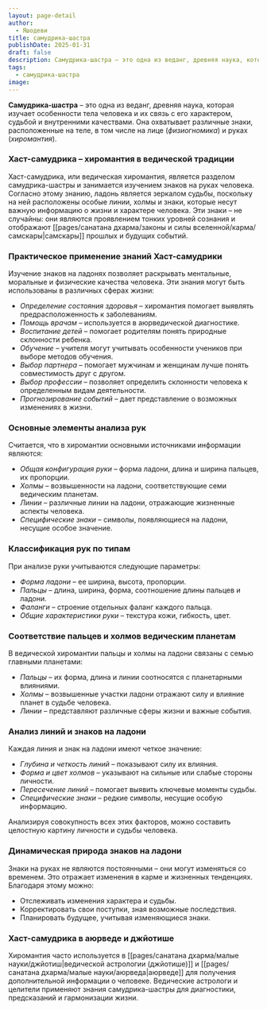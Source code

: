 ```yaml
---
layout: page-detail
author:
  - Яшодеви
title: самудрика-шастра
publishDate: 2025-01-31
draft: false
description: Самудрика-шастра – это одна из веданг, древняя наука, которая изучает особенности тела человека и их связь с его характером, судьбой и внутренними качествами. Она охватывает различные знаки, расположенные на теле, в том числе на лице (физиогномика) и руках (хиромантия).
tags:
  - самудрика-шастра
image:
---
```

**Самудрика-шастра** – это одна из веданг, древняя наука, которая изучает особенности тела человека и их связь с его характером, судьбой и внутренними качествами. Она охватывает различные знаки, расположенные на теле, в том числе на лице (*физиогномика*) и руках (*хиромантия*).

### Хаст-самудрика – хиромантия в ведической традиции

Хаст-самудрика, или ведическая хиромантия, является разделом самудрика-шастры и занимается изучением знаков на руках человека. Согласно этому знанию, ладонь является зеркалом судьбы, поскольку на ней расположены особые линии, холмы и знаки, которые несут важную информацию о жизни и характере человека. Эти знаки – не случайны: они являются проявлением тонких уровней сознания и отображают [[pages/санатана дхарма/законы и силы вселенной/карма/самскары|самскары]] прошлых и будущих событий.

### Практическое применение знаний Хаст-самудрики

Изучение знаков на ладонях позволяет раскрывать ментальные, моральные и физические качества человека. Эти знания могут быть использованы в различных сферах жизни:

- *Определение состояния здоровья* – хиромантия помогает выявлять предрасположенность к заболеваниям.
- *Помощь врачам* – используется в аюрведической диагностике.
- *Воспитание детей* – помогает родителям понять природные склонности ребенка.
- *Обучение* – учителя могут учитывать особенности учеников при выборе методов обучения.
- *Выбор партнера* – помогает мужчинам и женщинам лучше понять совместимость друг с другом.
- *Выбор профессии* – позволяет определить склонности человека к определенным видам деятельности.
- *Прогнозирование событий* – дает представление о возможных изменениях в жизни.

### Основные элементы анализа рук

Считается, что в хиромантии основными источниками информации являются:

- *Общая конфигурация руки* – форма ладони, длина и ширина пальцев, их пропорции.
- *Холмы* – возвышенности на ладони, соответствующие семи ведическим планетам.
- *Линии* – различные линии на ладони, отражающие жизненные аспекты человека.
- *Специфические знаки* – символы, появляющиеся на ладони, несущие особое значение.

### Классификация рук по типам

При анализе руки учитываются следующие параметры:

- *Форма ладони* – ее ширина, высота, пропорции.
- *Пальцы* – длина, ширина, форма, соотношение длины пальцев и ладони.
- *Фаланги* – строение отдельных фаланг каждого пальца.
- *Общие характеристики руки* – текстура кожи, гибкость, цвет.

### Соответствие пальцев и холмов ведическим планетам

В ведической хиромантии пальцы и холмы на ладони связаны с семью главными планетами:

- *Пальцы* – их форма, длина и линии соотносятся с планетарными влияниями.
- *Холмы* – возвышенные участки ладони отражают силу и влияние планет в судьбе человека.
- *Линии* – представляют различные сферы жизни и важные события.

### Анализ линий и знаков на ладони

Каждая линия и знак на ладони имеют четкое значение:

- *Глубина и четкость линий* – показывают силу их влияния.
- *Форма и цвет холмов* – указывают на сильные или слабые стороны личности.
- *Пересечение линий* – помогает выявить ключевые моменты судьбы.
- *Специфические знаки* – редкие символы, несущие особую информацию.

Анализируя совокупность всех этих факторов, можно составить целостную картину личности и судьбы человека.

### Динамическая природа знаков на ладони

Знаки на руках не являются постоянными – они могут изменяться со временем. Это отражает изменения в карме и жизненных тенденциях. Благодаря этому можно:

- Отслеживать изменения характера и судьбы.
- Корректировать свои поступки, зная возможные последствия.
- Планировать будущее, учитывая изменяющиеся знаки.

### Хаст-самудрика в аюрведе и джйотише

Хиромантия часто используется в [[pages/санатана дхарма/малые науки/джйотиш|ведической астрологии (джйотише)]] и [[pages/санатана дхарма/малые науки/аюрведа|аюрведе]] для получения дополнительной информации о человеке. Ведические астрологи и целители применяют знания самудрика-шастры для диагностики, предсказаний и гармонизации жизни.